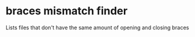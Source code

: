 # braces mismatch finder
 Lists files that don't have the same amount of opening and closing braces
